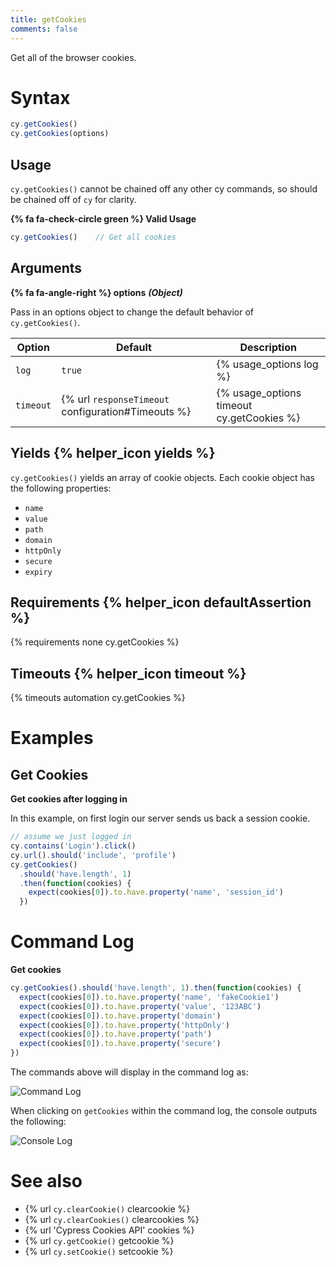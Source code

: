 ```yaml
---
title: getCookies
comments: false
---
```


Get all of the browser cookies.

# Syntax

```javascript
cy.getCookies()
cy.getCookies(options)
```

## Usage

`cy.getCookies()` cannot be chained off any other cy commands, so should be chained off of `cy` for clarity.

**{% fa fa-check-circle green %} Valid Usage**

```javascript
cy.getCookies()    // Get all cookies
```

## Arguments

**{% fa fa-angle-right %} options** ***(Object)***

Pass in an options object to change the default behavior of `cy.getCookies()`.

Option | Default | Description
--- | --- | ---
`log` | `true` | {% usage_options log %}
`timeout` | {% url `responseTimeout` configuration#Timeouts %} | {% usage_options timeout cy.getCookies %}

## Yields {% helper_icon yields %}

`cy.getCookies()` yields an array of cookie objects. Each cookie object has the following properties:

- `name`
- `value`
- `path`
- `domain`
- `httpOnly`
- `secure`
- `expiry`

## Requirements {% helper_icon defaultAssertion %}

{% requirements none cy.getCookies %}

## Timeouts {% helper_icon timeout %}

{% timeouts automation cy.getCookies %}

# Examples

## Get Cookies

**Get cookies after logging in**

In this example, on first login our server sends us back a session cookie.

```javascript
// assume we just logged in
cy.contains('Login').click()
cy.url().should('include', 'profile')
cy.getCookies()
  .should('have.length', 1)
  .then(function(cookies) {
    expect(cookies[0]).to.have.property('name', 'session_id')
  })
```

# Command Log

**Get cookies**

```javascript
cy.getCookies().should('have.length', 1).then(function(cookies) {
  expect(cookies[0]).to.have.property('name', 'fakeCookie1')
  expect(cookies[0]).to.have.property('value', '123ABC')
  expect(cookies[0]).to.have.property('domain')
  expect(cookies[0]).to.have.property('httpOnly')
  expect(cookies[0]).to.have.property('path')
  expect(cookies[0]).to.have.property('secure')
})
```

The commands above will display in the command log as:

![Command Log](/img/api/getcookies/get-browser-cookies-and-inspect-all-properties.png)

When clicking on `getCookies` within the command log, the console outputs the following:

![Console Log](/img/api/getcookies/test-application-cookies.png)

# See also

- {% url `cy.clearCookie()` clearcookie %}
- {% url `cy.clearCookies()` clearcookies %}
- {% url 'Cypress Cookies API' cookies %}
- {% url `cy.getCookie()` getcookie %}
- {% url `cy.setCookie()` setcookie %}
